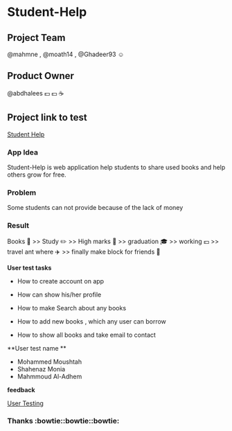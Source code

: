 # Student-Help

## Project Team
@mahmne , @moath14 , @Ghadeer93 :relaxed:

## Product Owner
@abdhalees :dollar: :dollar: :coffee:

## Project link to test
[Student Help](http://localhost:4000/home)


### App Idea
Student-Help is web application help students to share used books and help others grow for free.


### Problem
Some students can not provide because of the lack of money


### Result

Books :closed_book:  >> Study :pencil2:  >> High marks :gift: >> graduation :mortar_board: >> working :dollar: >> travel ant where :airplane:  >> finally make block for friends :tada:



**User test tasks**

* How to create account on app

* How can show his/her profile

* How to make Search about any books

* How to add new books , which any user can borrow

* How to show all books and take email to contact

**User test name **

*  Mohammed Moushtah
*  Shahenaz Monia
* Mahmmoud Al-Adhem

**feedback**  

[User Testing](https://github.com/FACG2/Student-Help/issues/55)



### Thanks :bowtie::bowtie::bowtie:
